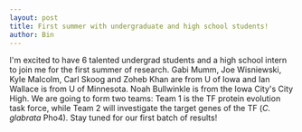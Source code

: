 ```yaml
---
layout: post
title: First summer with undergraduate and high school students!
author: Bin
---
```


I'm excited to have 6 talented undergrad students and a high school intern to join me for the first summer of research. Gabi Mumm, Joe Wisniewski, Kyle Malcolm, Carl Skoog and Zoheb Khan are from U of Iowa and Ian Wallace is from U of Minnesota. Noah Bullwinkle is from the Iowa City's City High. We are going to form two teams: Team 1 is the TF protein evolution task force, while Team 2 will investigate the target genes of the TF (_C. glabrata_ Pho4). Stay tuned for our first batch of results!
